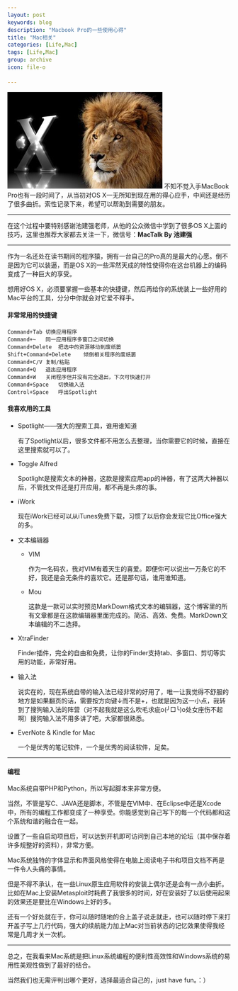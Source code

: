 ```yaml
---
layout: post
keywords: blog
description: "Macbook Pro的一些使用心得"
title: "Mac相关"
categories: [Life,Mac]
tags: [Life,Mac]
group: archive
icon: file-o

---
```

![image](/assets/images/2013-12-26-Mac.jpg)
不知不觉入手MacBook Pro也有一段时间了，从当初对OS X一无所知到现在用的得心应手，中间还是经历了很多曲折。索性记录下来，希望可以帮助到需要的朋友。

---
在这个过程中要特别感谢池建强老师，从他的公众微信中学到了很多OS X上面的技巧，这里也推荐大家都去关注一下，微信号：**MacTalk By 池建强**

---
作为一名还处在读书期间的程序猿，拥有一台自己的Pro真的是最大的心愿。倒不是因为它可以装逼，而是OS X的一些浑然天成的特性使得你在这台机器上的编码变成了一种巨大的享受。

想用好OS X，必须要掌握一些基本的快捷键，然后再给你的系统装上一些好用的Mac平台的工具，分分中你就会对它爱不释手。

<!-- more -->


#### 非常常用的快捷键

	Command+Tab	切换应用程序
	Command+~	同一应用程序多窗口之间切换
	Command+Delete	把选中的资源移动到废纸篓
	Shift+Command+Delete	倾倒相关程序的废纸篓
	Command+C/V	复制/粘贴
	Command+Q	退出应用程序
	Command+W	关闭程序但并没有完全退出，下次可快速打开
	Command+Space	切换输入法
	Control+Space	呼出Spotlight
	
#### 我喜欢用的工具

* Spotlight——强大的搜索工具，谁用谁知道
  	 
  有了Spotlight以后，很多文件都不用怎么去整理，当你需要它的时候，直接在这里搜索就可以了。

* Toggle Alfred

	Spotlight是搜索文本的神器，这款是搜索应用app的神器，有了这两大神器以后，不管找文件还是打开应用，都不再是头疼的事。

  
* iWork

	现在iWork已经可以从iTunes免费下载，习惯了以后你会发现它比Office强大的多。
	
* 文本编辑器

	* VIM
	
		作为一名码农，我对VIM有着天生的喜爱。即便你可以说出一万条它的不好，我还是会无条件的喜欢它。还是那句话，谁用谁知道。
		
	* Mou
		
		这款是一款可以实时预览MarkDown格式文本的编辑器，这个博客里的所有文章都是在这款编辑器里面完成的。简洁、高效、免费。MarkDown文本编辑的不二选择。
		
* XtraFinder

	Finder插件，完全的自由和免费，让你的Finder支持tab、多窗口、剪切等实用的功能，非常好用。
	
* 输入法

	说实在的，现在系统自带的输入法已经非常的好用了，唯一让我觉得不舒服的地方是如果翻页的话，需要按方向键↓而不是+，也就是因为这一小点，我转到了搜狗输入法的阵营（对不起我就是这么吹毛求疵o(╯□╰)o处女座伤不起啊）搜狗输入法不用多讲了吧，大家都很熟悉。
	
* EverNote & Kindle for Mac

	一个是优秀的笔记软件，一个是优秀的阅读软件，足矣。
	
---

#### 编程

Mac系统自带PHP和Python，所以写起脚本来非常方便。

当然，不管是写C、JAVA还是脚本，不管是在VIM中、在Eclipse中还是Xcode中，所有的编程工作都变成了一种享受。你能感觉到自己写下的每一个代码都和这个系统和谐的融合在一起。

设置了一些自启动项目后，可以达到开机即可访问到自己本地的论坛（其中保存着许多规整好的资料），非常方便。

Mac系统独特的字体显示和界面风格使得在电脑上阅读电子书和项目文档不再是一件令人头痛的事情。

但是不得不承认，在一些Linux原生应用软件的安装上偶尔还是会有一点小曲折。比如在Mac上安装Metasploit时耗费了我很多的时间，好在安装好了以后使用起来的效果还是要比在Windows上好的多。

还有一个好处就在于，你可以随时随地的合上盖子说走就走，也可以随时停下来打开盖子写上几行代码，强大的续航能力加上Mac对当前状态的记忆效果使得我经常是几周才关一次机。

---

总之，在我看来Mac系统是把Linux系统编程的便利性高效性和Windows系统的易用性美观性做到了最好的结合。

当然我们也无需评判出哪个更好，选择最适合自己的，just have fun。：）





